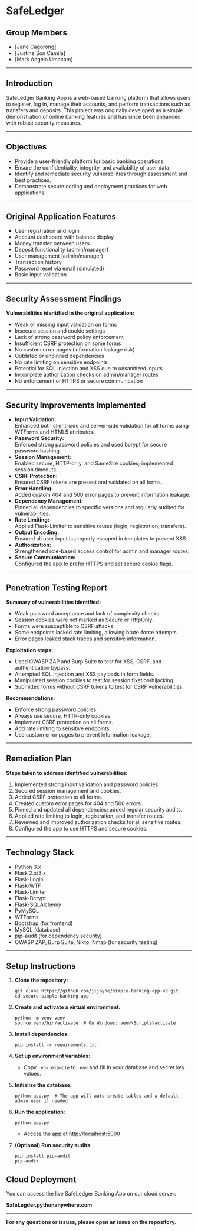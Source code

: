 # SafeLedger

## Group Members
- [Jane Cagorong]
- [Justine Son Camila]
- [Mark Angelo Umacam]


---

## Introduction

SafeLedger Banking App is a web-based banking platform that allows users to register, log in, manage their accounts, and perform transactions such as transfers and deposits. This project was originally developed as a simple demonstration of online banking features and has since been enhanced with robust security measures.

---

## Objectives

- Provide a user-friendly platform for basic banking operations.
- Ensure the confidentiality, integrity, and availability of user data.
- Identify and remediate security vulnerabilities through assessment and best practices.
- Demonstrate secure coding and deployment practices for web applications.

---

## Original Application Features

- User registration and login
- Account dashboard with balance display
- Money transfer between users
- Deposit functionality (admin/manager)
- User management (admin/manager)
- Transaction history
- Password reset via email (simulated)
- Basic input validation

---

## Security Assessment Findings

**Vulnerabilities identified in the original application:**
- Weak or missing input validation on forms
- Insecure session and cookie settings
- Lack of strong password policy enforcement
- Insufficient CSRF protection on some forms
- No custom error pages (information leakage risk)
- Outdated or unpinned dependencies
- No rate limiting on sensitive endpoints
- Potential for SQL injection and XSS due to unsanitized inputs
- Incomplete authorization checks on admin/manager routes
- No enforcement of HTTPS or secure communication

---

## Security Improvements Implemented

- **Input Validation:**  
  Enhanced both client-side and server-side validation for all forms using WTForms and HTML5 attributes.
- **Password Security:**  
  Enforced strong password policies and used bcrypt for secure password hashing.
- **Session Management:**  
  Enabled secure, HTTP-only, and SameSite cookies; implemented session timeouts.
- **CSRF Protection:**  
  Ensured CSRF tokens are present and validated on all forms.
- **Error Handling:**  
  Added custom 404 and 500 error pages to prevent information leakage.
- **Dependency Management:**  
  Pinned all dependencies to specific versions and regularly audited for vulnerabilities.
- **Rate Limiting:**  
  Applied Flask-Limiter to sensitive routes (login, registration, transfers).
- **Output Encoding:**  
  Ensured all user input is properly escaped in templates to prevent XSS.
- **Authorization:**  
  Strengthened role-based access control for admin and manager routes.
- **Secure Communication:**  
  Configured the app to prefer HTTPS and set secure cookie flags.

---

## Penetration Testing Report

**Summary of vulnerabilities identified:**
- Weak password acceptance and lack of complexity checks.
- Session cookies were not marked as Secure or HttpOnly.
- Forms were susceptible to CSRF attacks.
- Some endpoints lacked rate limiting, allowing brute-force attempts.
- Error pages leaked stack traces and sensitive information.

**Exploitation steps:**
- Used OWASP ZAP and Burp Suite to test for XSS, CSRF, and authentication bypass.
- Attempted SQL injection and XSS payloads in form fields.
- Manipulated session cookies to test for session fixation/hijacking.
- Submitted forms without CSRF tokens to test for CSRF vulnerabilities.

**Recommendations:**
- Enforce strong password policies.
- Always use secure, HTTP-only cookies.
- Implement CSRF protection on all forms.
- Add rate limiting to sensitive endpoints.
- Use custom error pages to prevent information leakage.

---

## Remediation Plan

**Steps taken to address identified vulnerabilities:**
1. Implemented strong input validation and password policies.
2. Secured session management and cookies.
3. Added CSRF protection to all forms.
4. Created custom error pages for 404 and 500 errors.
5. Pinned and updated all dependencies; added regular security audits.
6. Applied rate limiting to login, registration, and transfer routes.
7. Reviewed and improved authorization checks for all sensitive routes.
8. Configured the app to use HTTPS and secure cookies.

---

## Technology Stack

- Python 3.x
- Flask 2.x/3.x
- Flask-Login
- Flask-WTF
- Flask-Limiter
- Flask-Bcrypt
- Flask-SQLAlchemy
- PyMySQL
- WTForms
- Bootstrap (for frontend)
- MySQL (database)
- pip-audit (for dependency security)
- OWASP ZAP, Burp Suite, Nikto, Nmap (for security testing)

---

## Setup Instructions

1. **Clone the repository:**
   ```
   git clone https://github.com/jijayne/simple-banking-app-v2.git
   cd secure-simple-banking-app
   ```

2. **Create and activate a virtual environment:**
   ```
   python -m venv venv
   source venv/bin/activate  # On Windows: venv\Scripts\activate
   ```

3. **Install dependencies:**
   ```
   pip install -r requirements.txt
   ```

4. **Set up environment variables:**
   - Copy `.env.example` to `.env` and fill in your database and secret key values.

5. **Initialize the database:**
   ```
   python app.py  # The app will auto-create tables and a default admin user if needed
   ```

6. **Run the application:**
   ```
   python app.py
   ```
   - Access the app at [http://localhost:5000](http://localhost:5000)

7. **(Optional) Run security audits:**
   ```
   pip install pip-audit
   pip-audit
   ```
## Cloud Deployment

You can access the live SafeLedger Banking App on our cloud server:

**SafeLegder.pythonanywhere.com**

>
---

**For any questions or issues, please open an issue on the repository.**
